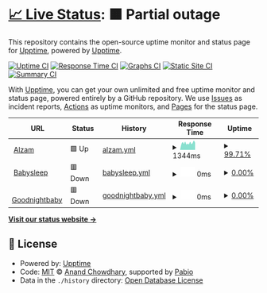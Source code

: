 # [📈 Live Status](https://demo.upptime.js.org): <!--live status--> **🟧 Partial outage**

This repository contains the open-source uptime monitor and status page for [Upptime](https://upptime.js.org), powered by [Upptime](https://github.com/upptime/upptime).

[![Uptime CI](https://github.com/chunter/was_checking_byupptime/workflows/Uptime%20CI/badge.svg)](https://github.com/chunter/was_checking_byupptime/actions?query=workflow%3A%22Uptime+CI%22)
[![Response Time CI](https://github.com/chunter/was_checking_byupptime/workflows/Response%20Time%20CI/badge.svg)](https://github.com/chunter/was_checking_byupptime/actions?query=workflow%3A%22Response+Time+CI%22)
[![Graphs CI](https://github.com/chunter/was_checking_byupptime/workflows/Graphs%20CI/badge.svg)](https://github.com/chunter/was_checking_byupptime/actions?query=workflow%3A%22Graphs+CI%22)
[![Static Site CI](https://github.com/chunter/was_checking_byupptime/workflows/Static%20Site%20CI/badge.svg)](https://github.com/chunter/was_checking_byupptime/actions?query=workflow%3A%22Static+Site+CI%22)
[![Summary CI](https://github.com/chunter/was_checking_byupptime/workflows/Summary%20CI/badge.svg)](https://github.com/chunter/was_checking_byupptime/actions?query=workflow%3A%22Summary+CI%22)

With [Upptime](https://upptime.js.org), you can get your own unlimited and free uptime monitor and status page, powered entirely by a GitHub repository. We use [Issues](https://github.com/upptime/upptime/issues) as incident reports, [Actions](https://github.com/chunter/was_checking_byupptime/actions) as uptime monitors, and [Pages](https://demo.upptime.js.org) for the status page.

<!--start: status pages-->
<!-- This summary is generated by Upptime (https://github.com/upptime/upptime) -->
<!-- Do not edit this manually, your changes will be overwritten -->
<!-- prettier-ignore -->
| URL | Status | History | Response Time | Uptime |
| --- | ------ | ------- | ------------- | ------ |
| <img alt="" src="https://icons.duckduckgo.com/ip3/alzam.babysleep.co.kr.ico" height="13"> [Alzam](https://alzam.babysleep.co.kr) | 🟩 Up | [alzam.yml](https://github.com/chunter99/was_checking_byupptime/commits/HEAD/history/alzam.yml) | <details><summary><img alt="Response time graph" src="./graphs/alzam/response-time-week.png" height="20"> 1344ms</summary><br><a href="https://chunter99.github.io/was_checking_byupptime/history/alzam"><img alt="Response time 1344" src="https://img.shields.io/endpoint?url=https%3A%2F%2Fraw.githubusercontent.com%2Fchunter99%2Fwas_checking_byupptime%2FHEAD%2Fapi%2Falzam%2Fresponse-time.json"></a><br><a href="https://chunter99.github.io/was_checking_byupptime/history/alzam"><img alt="24-hour response time 1419" src="https://img.shields.io/endpoint?url=https%3A%2F%2Fraw.githubusercontent.com%2Fchunter99%2Fwas_checking_byupptime%2FHEAD%2Fapi%2Falzam%2Fresponse-time-day.json"></a><br><a href="https://chunter99.github.io/was_checking_byupptime/history/alzam"><img alt="7-day response time 1344" src="https://img.shields.io/endpoint?url=https%3A%2F%2Fraw.githubusercontent.com%2Fchunter99%2Fwas_checking_byupptime%2FHEAD%2Fapi%2Falzam%2Fresponse-time-week.json"></a><br><a href="https://chunter99.github.io/was_checking_byupptime/history/alzam"><img alt="30-day response time 1344" src="https://img.shields.io/endpoint?url=https%3A%2F%2Fraw.githubusercontent.com%2Fchunter99%2Fwas_checking_byupptime%2FHEAD%2Fapi%2Falzam%2Fresponse-time-month.json"></a><br><a href="https://chunter99.github.io/was_checking_byupptime/history/alzam"><img alt="1-year response time 1344" src="https://img.shields.io/endpoint?url=https%3A%2F%2Fraw.githubusercontent.com%2Fchunter99%2Fwas_checking_byupptime%2FHEAD%2Fapi%2Falzam%2Fresponse-time-year.json"></a></details> | <details><summary><a href="https://chunter99.github.io/was_checking_byupptime/history/alzam">99.71%</a></summary><a href="https://chunter99.github.io/was_checking_byupptime/history/alzam"><img alt="All-time uptime 99.71%" src="https://img.shields.io/endpoint?url=https%3A%2F%2Fraw.githubusercontent.com%2Fchunter99%2Fwas_checking_byupptime%2FHEAD%2Fapi%2Falzam%2Fuptime.json"></a><br><a href="https://chunter99.github.io/was_checking_byupptime/history/alzam"><img alt="24-hour uptime 100.00%" src="https://img.shields.io/endpoint?url=https%3A%2F%2Fraw.githubusercontent.com%2Fchunter99%2Fwas_checking_byupptime%2FHEAD%2Fapi%2Falzam%2Fuptime-day.json"></a><br><a href="https://chunter99.github.io/was_checking_byupptime/history/alzam"><img alt="7-day uptime 99.71%" src="https://img.shields.io/endpoint?url=https%3A%2F%2Fraw.githubusercontent.com%2Fchunter99%2Fwas_checking_byupptime%2FHEAD%2Fapi%2Falzam%2Fuptime-week.json"></a><br><a href="https://chunter99.github.io/was_checking_byupptime/history/alzam"><img alt="30-day uptime 99.71%" src="https://img.shields.io/endpoint?url=https%3A%2F%2Fraw.githubusercontent.com%2Fchunter99%2Fwas_checking_byupptime%2FHEAD%2Fapi%2Falzam%2Fuptime-month.json"></a><br><a href="https://chunter99.github.io/was_checking_byupptime/history/alzam"><img alt="1-year uptime 99.71%" src="https://img.shields.io/endpoint?url=https%3A%2F%2Fraw.githubusercontent.com%2Fchunter99%2Fwas_checking_byupptime%2FHEAD%2Fapi%2Falzam%2Fuptime-year.json"></a></details>
| <img alt="" src="https://icons.duckduckgo.com/ip3/www.babysleep.co.kr.ico" height="13"> [Babysleep](https://www.babysleep.co.kr) | 🟥 Down | [babysleep.yml](https://github.com/chunter99/was_checking_byupptime/commits/HEAD/history/babysleep.yml) | <details><summary><img alt="Response time graph" src="./graphs/babysleep/response-time-week.png" height="20"> 0ms</summary><br><a href="https://chunter99.github.io/was_checking_byupptime/history/babysleep"><img alt="Response time 0" src="https://img.shields.io/endpoint?url=https%3A%2F%2Fraw.githubusercontent.com%2Fchunter99%2Fwas_checking_byupptime%2FHEAD%2Fapi%2Fbabysleep%2Fresponse-time.json"></a><br><a href="https://chunter99.github.io/was_checking_byupptime/history/babysleep"><img alt="24-hour response time 0" src="https://img.shields.io/endpoint?url=https%3A%2F%2Fraw.githubusercontent.com%2Fchunter99%2Fwas_checking_byupptime%2FHEAD%2Fapi%2Fbabysleep%2Fresponse-time-day.json"></a><br><a href="https://chunter99.github.io/was_checking_byupptime/history/babysleep"><img alt="7-day response time 0" src="https://img.shields.io/endpoint?url=https%3A%2F%2Fraw.githubusercontent.com%2Fchunter99%2Fwas_checking_byupptime%2FHEAD%2Fapi%2Fbabysleep%2Fresponse-time-week.json"></a><br><a href="https://chunter99.github.io/was_checking_byupptime/history/babysleep"><img alt="30-day response time 0" src="https://img.shields.io/endpoint?url=https%3A%2F%2Fraw.githubusercontent.com%2Fchunter99%2Fwas_checking_byupptime%2FHEAD%2Fapi%2Fbabysleep%2Fresponse-time-month.json"></a><br><a href="https://chunter99.github.io/was_checking_byupptime/history/babysleep"><img alt="1-year response time 0" src="https://img.shields.io/endpoint?url=https%3A%2F%2Fraw.githubusercontent.com%2Fchunter99%2Fwas_checking_byupptime%2FHEAD%2Fapi%2Fbabysleep%2Fresponse-time-year.json"></a></details> | <details><summary><a href="https://chunter99.github.io/was_checking_byupptime/history/babysleep">0.00%</a></summary><a href="https://chunter99.github.io/was_checking_byupptime/history/babysleep"><img alt="All-time uptime 0.00%" src="https://img.shields.io/endpoint?url=https%3A%2F%2Fraw.githubusercontent.com%2Fchunter99%2Fwas_checking_byupptime%2FHEAD%2Fapi%2Fbabysleep%2Fuptime.json"></a><br><a href="https://chunter99.github.io/was_checking_byupptime/history/babysleep"><img alt="24-hour uptime 0.00%" src="https://img.shields.io/endpoint?url=https%3A%2F%2Fraw.githubusercontent.com%2Fchunter99%2Fwas_checking_byupptime%2FHEAD%2Fapi%2Fbabysleep%2Fuptime-day.json"></a><br><a href="https://chunter99.github.io/was_checking_byupptime/history/babysleep"><img alt="7-day uptime 0.00%" src="https://img.shields.io/endpoint?url=https%3A%2F%2Fraw.githubusercontent.com%2Fchunter99%2Fwas_checking_byupptime%2FHEAD%2Fapi%2Fbabysleep%2Fuptime-week.json"></a><br><a href="https://chunter99.github.io/was_checking_byupptime/history/babysleep"><img alt="30-day uptime 0.00%" src="https://img.shields.io/endpoint?url=https%3A%2F%2Fraw.githubusercontent.com%2Fchunter99%2Fwas_checking_byupptime%2FHEAD%2Fapi%2Fbabysleep%2Fuptime-month.json"></a><br><a href="https://chunter99.github.io/was_checking_byupptime/history/babysleep"><img alt="1-year uptime 0.00%" src="https://img.shields.io/endpoint?url=https%3A%2F%2Fraw.githubusercontent.com%2Fchunter99%2Fwas_checking_byupptime%2FHEAD%2Fapi%2Fbabysleep%2Fuptime-year.json"></a></details>
| <img alt="" src="https://icons.duckduckgo.com/ip3/www.goodnightbaby.org.ico" height="13"> [Goodnightbaby](https://www.goodnightbaby.org) | 🟥 Down | [goodnightbaby.yml](https://github.com/chunter99/was_checking_byupptime/commits/HEAD/history/goodnightbaby.yml) | <details><summary><img alt="Response time graph" src="./graphs/goodnightbaby/response-time-week.png" height="20"> 0ms</summary><br><a href="https://chunter99.github.io/was_checking_byupptime/history/goodnightbaby"><img alt="Response time 0" src="https://img.shields.io/endpoint?url=https%3A%2F%2Fraw.githubusercontent.com%2Fchunter99%2Fwas_checking_byupptime%2FHEAD%2Fapi%2Fgoodnightbaby%2Fresponse-time.json"></a><br><a href="https://chunter99.github.io/was_checking_byupptime/history/goodnightbaby"><img alt="24-hour response time 0" src="https://img.shields.io/endpoint?url=https%3A%2F%2Fraw.githubusercontent.com%2Fchunter99%2Fwas_checking_byupptime%2FHEAD%2Fapi%2Fgoodnightbaby%2Fresponse-time-day.json"></a><br><a href="https://chunter99.github.io/was_checking_byupptime/history/goodnightbaby"><img alt="7-day response time 0" src="https://img.shields.io/endpoint?url=https%3A%2F%2Fraw.githubusercontent.com%2Fchunter99%2Fwas_checking_byupptime%2FHEAD%2Fapi%2Fgoodnightbaby%2Fresponse-time-week.json"></a><br><a href="https://chunter99.github.io/was_checking_byupptime/history/goodnightbaby"><img alt="30-day response time 0" src="https://img.shields.io/endpoint?url=https%3A%2F%2Fraw.githubusercontent.com%2Fchunter99%2Fwas_checking_byupptime%2FHEAD%2Fapi%2Fgoodnightbaby%2Fresponse-time-month.json"></a><br><a href="https://chunter99.github.io/was_checking_byupptime/history/goodnightbaby"><img alt="1-year response time 0" src="https://img.shields.io/endpoint?url=https%3A%2F%2Fraw.githubusercontent.com%2Fchunter99%2Fwas_checking_byupptime%2FHEAD%2Fapi%2Fgoodnightbaby%2Fresponse-time-year.json"></a></details> | <details><summary><a href="https://chunter99.github.io/was_checking_byupptime/history/goodnightbaby">0.00%</a></summary><a href="https://chunter99.github.io/was_checking_byupptime/history/goodnightbaby"><img alt="All-time uptime 0.00%" src="https://img.shields.io/endpoint?url=https%3A%2F%2Fraw.githubusercontent.com%2Fchunter99%2Fwas_checking_byupptime%2FHEAD%2Fapi%2Fgoodnightbaby%2Fuptime.json"></a><br><a href="https://chunter99.github.io/was_checking_byupptime/history/goodnightbaby"><img alt="24-hour uptime 0.00%" src="https://img.shields.io/endpoint?url=https%3A%2F%2Fraw.githubusercontent.com%2Fchunter99%2Fwas_checking_byupptime%2FHEAD%2Fapi%2Fgoodnightbaby%2Fuptime-day.json"></a><br><a href="https://chunter99.github.io/was_checking_byupptime/history/goodnightbaby"><img alt="7-day uptime 0.00%" src="https://img.shields.io/endpoint?url=https%3A%2F%2Fraw.githubusercontent.com%2Fchunter99%2Fwas_checking_byupptime%2FHEAD%2Fapi%2Fgoodnightbaby%2Fuptime-week.json"></a><br><a href="https://chunter99.github.io/was_checking_byupptime/history/goodnightbaby"><img alt="30-day uptime 0.00%" src="https://img.shields.io/endpoint?url=https%3A%2F%2Fraw.githubusercontent.com%2Fchunter99%2Fwas_checking_byupptime%2FHEAD%2Fapi%2Fgoodnightbaby%2Fuptime-month.json"></a><br><a href="https://chunter99.github.io/was_checking_byupptime/history/goodnightbaby"><img alt="1-year uptime 0.00%" src="https://img.shields.io/endpoint?url=https%3A%2F%2Fraw.githubusercontent.com%2Fchunter99%2Fwas_checking_byupptime%2FHEAD%2Fapi%2Fgoodnightbaby%2Fuptime-year.json"></a></details>

<!--end: status pages-->

[**Visit our status website →**](https://demo.upptime.js.org)

## 📄 License

- Powered by: [Upptime](https://github.com/upptime/upptime)
- Code: [MIT](./LICENSE) © [Anand Chowdhary](https://anandchowdhary.com), supported by [Pabio](https://pabio.com)
- Data in the `./history` directory: [Open Database License](https://opendatacommons.org/licenses/odbl/1-0/)
